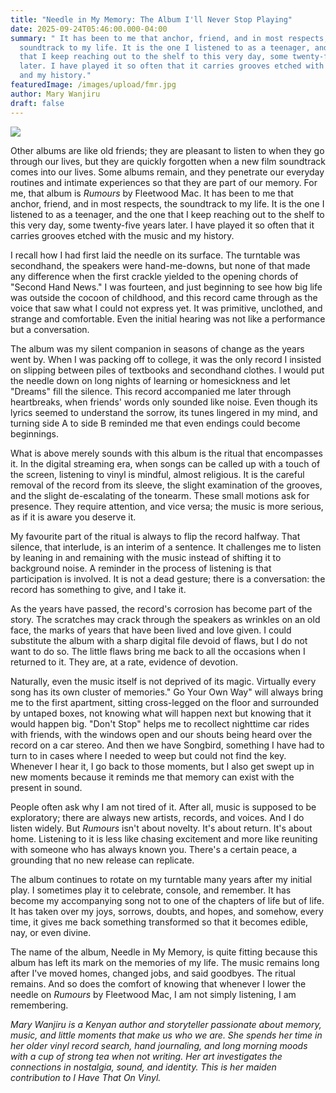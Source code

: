 ```yaml
---
title: "Needle in My Memory: The Album I'll Never Stop Playing"
date: 2025-09-24T05:46:00.000-04:00
summary: " It has been to me that anchor, friend, and in most respects, the
  soundtrack to my life. It is the one I listened to as a teenager, and the one
  that I keep reaching out to the shelf to this very day, some twenty-five years
  later. I have played it so often that it carries grooves etched with the music
  and my history."
featuredImage: /images/upload/fmr.jpg
author: Mary Wanjiru
draft: false
---
```

![](/images/upload/fmr.jpg)

Other albums are like old friends; they are pleasant to listen to when they go through our lives, but they are quickly forgotten when a new film soundtrack comes into our lives. Some albums remain, and they penetrate our everyday routines and intimate experiences so that they are part of our memory. For me, that album is *Rumours* by Fleetwood Mac. It has been to me that anchor, friend, and in most respects, the soundtrack to my life. It is the one I listened to as a teenager, and the one that I keep reaching out to the shelf to this very day, some twenty-five years later. I have played it so often that it carries grooves etched with the music and my history.

I recall how I had first laid the needle on its surface. The turntable was secondhand, the speakers were hand-me-downs, but none of that made any difference when the first crackle yielded to the opening chords of "Second Hand News." I was fourteen, and just beginning to see how big life was outside the cocoon of childhood, and this record came through as the voice that saw what I could not express yet. It was primitive, unclothed, and strange and comfortable. Even the initial hearing was not like a performance but a conversation.

The album was my silent companion in seasons of change as the years went by. When I was packing off to college, it was the only record I insisted on slipping between piles of textbooks and secondhand clothes. I would put the needle down on long nights of learning or homesickness and let "Dreams" fill the silence. This record accompanied me later through heartbreaks, when friends' words only sounded like noise. Even though its lyrics seemed to understand the sorrow, its tunes lingered in my mind, and turning side A to side B reminded me that even endings could become beginnings.

What is above merely sounds with this album is the ritual that encompasses it. In the digital streaming era, when songs can be called up with a touch of the screen, listening to vinyl is mindful, almost religious. It is the careful removal of the record from its sleeve, the slight examination of the grooves, and the slight de-escalating of the tonearm. These small motions ask for presence. They require attention, and vice versa; the music is more serious, as if it is aware you deserve it.

My favourite part of the ritual is always to flip the record halfway. That silence, that interlude, is an interim of a sentence. It challenges me to listen by leaning in and remaining with the music instead of shifting it to background noise. A reminder in the process of listening is that participation is involved. It is not a dead gesture; there is a conversation: the record has something to give, and I take it.

As the years have passed, the record's corrosion has become part of the story. The scratches may crack through the speakers as wrinkles on an old face, the marks of years that have been lived and love given. I could substitute the album with a sharp digital file devoid of flaws, but I do not want to do so. The little flaws bring me back to all the occasions when I returned to it. They are, at a rate, evidence of devotion.

Naturally, even the music itself is not deprived of its magic. Virtually every song has its own cluster of memories." Go Your Own Way" will always bring me to the first apartment, sitting cross-legged on the floor and surrounded by untaped boxes, not knowing what will happen next but knowing that it would happen big. "Don't Stop" helps me to recollect nighttime car rides with friends, with the windows open and our shouts being heard over the record on a car stereo. And then we have Songbird, something I have had to turn to in cases where I needed to weep but could not find the key. Whenever I hear it, I go back to those moments, but I also get swept up in new moments because it reminds me that memory can exist with the present in sound.

People often ask why I am not tired of it. After all, music is supposed to be exploratory; there are always new artists, records, and voices. And I do listen widely. But *Rumours* isn't about novelty. It's about return. It's about home. Listening to it is less like chasing excitement and more like reuniting with someone who has always known you. There's a certain peace, a grounding that no new release can replicate.

The album continues to rotate on my turntable many years after my initial play. I sometimes play it to celebrate, console, and remember. It has become my accompanying song not to one of the chapters of life but of life. It has taken over my joys, sorrows, doubts, and hopes, and somehow, every time, it gives me back something transformed so that it becomes edible, nay, or even divine.

The name of the album, Needle in My Memory, is quite fitting because this album has left its mark on the memories of my life. The music remains long after I've moved homes, changed jobs, and said goodbyes. The ritual remains. And so does the comfort of knowing that whenever I lower the needle on *Rumours* by Fleetwood Mac, I am not simply listening, I am remembering.

*Mary
Wanjiru is a Kenyan author and storyteller passionate about memory, music, and
little moments that make us who we are. She spends her time in her older vinyl
record search, hand journaling, and long morning moods with a cup of strong tea
when not writing. Her art investigates the connections in nostalgia, sound, and
identity. This is her maiden contribution to I Have That On Vinyl.*
